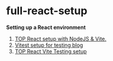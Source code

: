 # full-react-setup
**Setting up a React environment**
1. [TOP React setup with NodeJS & Vite.](https://www.theodinproject.com/lessons/node-path-react-new-setting-up-a-react-environment#creating-a-react-app)
2. [Vitest setup for testing blog](https://www.robinwieruch.de/vitest-react-testing-library/)
3. [TOP React Vite Testing setup](https://www.theodinproject.com/lessons/node-path-react-new-introduction-to-react-testing#setting-up-a-react-testing-environment)
